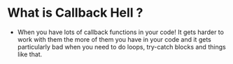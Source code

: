 # What is Callback Hell ?

- When you have lots of callback functions in your code! It gets harder to work with them the more of them you have in your code and it gets particularly bad when you need to do loops, try-catch blocks and things like that.


